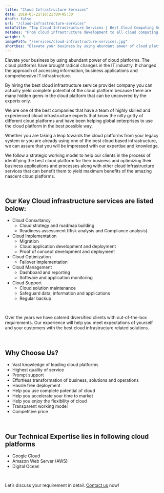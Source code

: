 ```yaml
---
title: "Cloud Infrastructure Services"
date: 2018-05-21T16:21:00+05:30
draft: false
url: "/cloud-infrastructure-services"
metaTitle: "Top Cloud Infrastructure Services | Best Cloud Computing Services"
metaDes: "From cloud infrastructure development to all cloud computing services to enable a scalable, reliable and secure software cloud infrastructure for you. Our experts will provide omnichannel cloud infrastructure services and solutions at affordable rates."
weight: 3
imagePath: "/services/cloud-infrastructure-services.jpg"
shortDes: "Elevate your business by using abundant power of cloud platforms. The cloud platforms have brought radical changes in the IT industry."
---
```



Elevate your business by using abundant power of cloud platforms. The cloud platforms have brought radical changes in the IT industry. It changed the approach of accessing information, business applications and comprehensive IT infrastructure. 
   
By hiring the best cloud infrastructure service provider company you can actually yield complete potential of the cloud platform because there are many hidden gems in the cloud platform that can be uncovered by the experts only.   
       
We are one of the best companies that have a team of highly skilled and experienced cloud infrastructure experts that know the nitty gritty of different cloud platforms and have been helping global enterprises to use the cloud platform in the best possible way. 
    
Whether you are taking a leap towards the cloud platforms from your legacy system or you are already using one of the best cloud based infrastructure, we can assure that you will be impressed with our expertise and knowledge. 
   
We follow a strategic working model to help our clients in the process of identifying the best cloud platform for their business and optimizing their business applications and processes along with other cloud infrastructure services that can benefit them to yield maximum benefits of the amazing nascent cloud platforms.

<br>

## Our Key Cloud infrastructure services are listed below:
- Cloud Consultancy
    - Cloud strategy and roadmap building 
    - Readiness assessment (Risk analysis and Compliance analysis)
- Cloud Implementation
    - Migration
    - Cloud application development and deployment
    - Proof of concept development and deployment
- Cloud Optimization
    - Failover implementation
- Cloud Management
    - Dashboard and reporting
    - Software and application monitoring
- Cloud Support
    - Cloud solution maintenance
    - Safeguard data, information and applications
    - Regular backup

<br>

Over the years we have catered diversified clients with out-of-the-box requirements. Our experience will help you meet expectations of yourself and your customers with the best cloud infrastructure related solutions.

<br>

## Why Choose Us?
- Vast knowledge of leading cloud platforms
- Highest quality of service
- Prompt support
- Effortless transformation of business, solutions and operations
- Hassle free deployment
- Help you use complete potential of cloud
- Help you accelerate your time to market
- Help you enjoy the flexibility of cloud
- Transparent working model
- Competitive price

<br>

## Our Technical Expertise lies in following cloud platforms
- Google Cloud
- Amazon Web Server (AWS)
- Digital Ocean

<br>

Let’s discuss your requirement in detail. <a href="/contact">Contact us</a> now!
